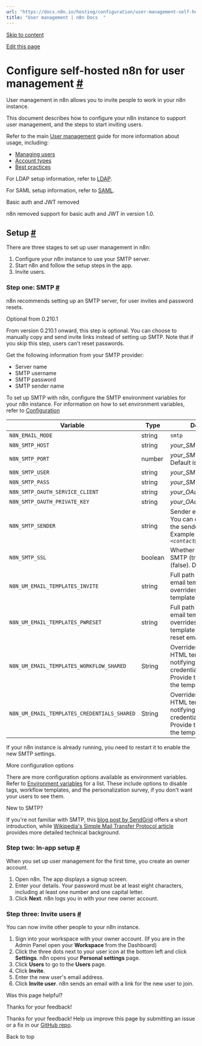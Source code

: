 ```yaml
---
url: "https://docs.n8n.io/hosting/configuration/user-management-self-hosted/"
title: "User management | n8n Docs  "
---
```


[Skip to content](https://docs.n8n.io/hosting/configuration/user-management-self-hosted/#configure-self-hosted-n8n-for-user-management)

[Edit this page](https://github.com/n8n-io/n8n-docs/edit/main/docs/hosting/configuration/user-management-self-hosted.md "Edit this page")

# Configure self-hosted n8n for user management [\#](https://docs.n8n.io/hosting/configuration/user-management-self-hosted/\#configure-self-hosted-n8n-for-user-management "Permanent link")

User management in n8n allows you to invite people to work in your n8n instance.

This document describes how to configure your n8n instance to support user management, and the steps to start inviting users.

Refer to the main [User management](https://docs.n8n.io/user-management/) guide for more information about usage, including:

- [Managing users](https://docs.n8n.io/user-management/manage-users/)
- [Account types](https://docs.n8n.io/user-management/account-types/)
- [Best practices](https://docs.n8n.io/user-management/best-practices/)

For LDAP setup information, refer to [LDAP](https://docs.n8n.io/user-management/ldap/).

For SAML setup information, refer to [SAML](https://docs.n8n.io/user-management/saml/).

Basic auth and JWT removed

n8n removed support for basic auth and JWT in version 1.0.

## Setup [\#](https://docs.n8n.io/hosting/configuration/user-management-self-hosted/\#setup "Permanent link")

There are three stages to set up user management in n8n:

1. Configure your n8n instance to use your SMTP server.
2. Start n8n and follow the setup steps in the app.
3. Invite users.

### Step one: SMTP [\#](https://docs.n8n.io/hosting/configuration/user-management-self-hosted/\#step-one-smtp "Permanent link")

n8n recommends setting up an SMTP server, for user invites and password resets.

Optional from 0.210.1

From version 0.210.1 onward, this step is optional. You can choose to manually copy and send invite links instead of setting up SMTP. Note that if you skip this step, users can't reset passwords.

Get the following information from your SMTP provider:

- Server name
- SMTP username
- SMTP password
- SMTP sender name

To set up SMTP with n8n, configure the SMTP environment variables for your n8n instance. For information on how to set environment variables, refer to [Configuration](https://docs.n8n.io/hosting/configuration/configuration-methods/)

| Variable | Type | Description | Required? |
| --- | --- | --- | --- |
| `N8N_EMAIL_MODE` | string | `smtp` | Required |
| `N8N_SMTP_HOST` | string | _your\_SMTP\_server\_name_ | Required |
| `N8N_SMTP_PORT` | number | _your\_SMTP\_server\_port_ Default is `465`. | Optional |
| `N8N_SMTP_USER` | string | _your\_SMTP\_username_ | Optional |
| `N8N_SMTP_PASS` | string | _your\_SMTP\_password_ | Optional |
| `N8N_SMTP_OAUTH_SERVICE_CLIENT` | string | _your\_OAuth\_service\_client_ | Optional |
| `N8N_SMTP_OAUTH_PRIVATE_KEY` | string | _your\_OAuth\_private\_key_ | Optional |
| `N8N_SMTP_SENDER` | string | Sender email address. You can optionally include the sender name. Example with name: _N8N `<contact@n8n.com>`_ | Required |
| `N8N_SMTP_SSL` | boolean | Whether to use SSL for SMTP (true) or not (false). Defaults to `true`. | Optional |
| `N8N_UM_EMAIL_TEMPLATES_INVITE` | string | Full path to your HTML email template. This overrides the default template for invite emails. | Optional |
| `N8N_UM_EMAIL_TEMPLATES_PWRESET` | string | Full path to your HTML email template. This overrides the default template for password reset emails. | Optional |
| `N8N_UM_EMAIL_TEMPLATES_WORKFLOW_SHARED` | String | Overrides the default HTML template for notifying users that a credential was shared. Provide the full path to the template. | Optional |
| `N8N_UM_EMAIL_TEMPLATES_CREDENTIALS_SHARED` | String | Overrides the default HTML template for notifying users that a credential was shared. Provide the full path to the template. | Optional |

If your n8n instance is already running, you need to restart it to enable the new SMTP settings.

More configuration options

There are more configuration options available as environment variables. Refer to [Environment variables](https://docs.n8n.io/hosting/configuration/environment-variables/) for a list. These include options to disable tags, workflow templates, and the personalization survey, if you don't want your users to see them.

New to SMTP?

If you're not familiar with SMTP, this [blog post by SendGrid](https://sendgrid.com/blog/what-is-an-smtp-server/) offers a short introduction, while [Wikipedia's Simple Mail Transfer Protocol article](https://en.wikipedia.org/wiki/Simple_Mail_Transfer_Protocol) provides more detailed technical background.

### Step two: In-app setup [\#](https://docs.n8n.io/hosting/configuration/user-management-self-hosted/\#step-two-in-app-setup "Permanent link")

When you set up user management for the first time, you create an owner account.

1. Open n8n. The app displays a signup screen.
2. Enter your details. Your password must be at least eight characters, including at least one number and one capital letter.
3. Click **Next**. n8n logs you in with your new owner account.

### Step three: Invite users [\#](https://docs.n8n.io/hosting/configuration/user-management-self-hosted/\#step-three-invite-users "Permanent link")

You can now invite other people to your n8n instance.

1. Sign into your workspace with your owner account. (If you are in the Admin Panel open your **Workspace** from the Dashboard)
2. Click the three dots next to your user icon at the bottom left and click **Settings**. n8n opens your **Personal settings** page.
3. Click **Users** to go to the **Users** page.
4. Click **Invite**.
5. Enter the new user's email address.
6. Click **Invite user**. n8n sends an email with a link for the new user to join.

Was this page helpful?






Thanks for your feedback!






Thanks for your feedback! Help us improve this page by submitting an issue or a fix in our [GitHub repo](https://github.com/n8n-io/n8n-docs).


Back to top